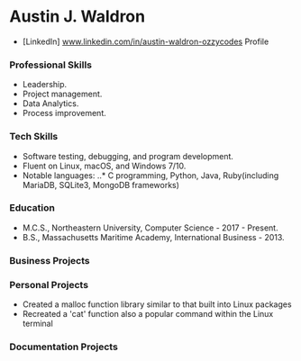 # Austin J. Waldron

* [LinkedIn] www.linkedin.com/in/austin-waldron-ozzycodes Profile

### Professional Skills

* Leadership.
* Project management.
* Data Analytics.
* Process improvement.

### Tech Skills

* Software testing, debugging, and program development.
* Fluent on Linux, macOS, and Windows 7/10.
* Notable languages:
..* C programming, Python, Java, Ruby(including MariaDB, SQLite3, MongoDB frameworks)

### Education

* M.C.S., Northeastern University, Computer Science - 2017 - Present.
* B.S., Massachusetts Maritime Academy, International Business - 2013.

### Business Projects


### Personal Projects
* Created a malloc function library similar to that built into Linux packages
* Recreated a 'cat' function also a popular command within the Linux terminal

### Documentation Projects
